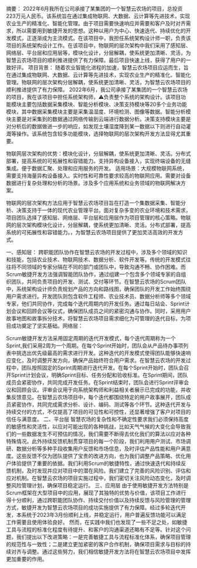 摘要：
  2022年6月我所在公司承接了某集团的一个智慧云农场的项目，总投资223万元人民币。该系统旨在通过集成物联网、大数据、云计算等先进技术，实现农业生产的精准化、智能化管理。由于项目需要快速响应并需要和客户及时对齐需求，所以需要用到敏捷开发的思想。这种以用户为中心、快速迭代、持续优化的开发模式，正逐渐成为主流模式。在该项目中，我担任系统架构设计师一职，负责该项目的系统架构设计工作。在该项目中，物联网的层次架构中我们采用了感知层、网络层、平台层和应用层等，模块化设计，分层解耦，使系统更加清晰、灵活，为智慧云农场项目的顺利推进提供了有力保障。最后项目快速上线，获得了用户的一致好评。
项目背景：
  随着农业智能化进程的加速，智慧云农场项目应运而生，旨在通过集成物联网、大数据、云计算等先进技术，实现农业生产的精准化、智能化管理。物联网的层次架构分层解耦，使系统更加清晰、灵活，为智慧云农场项目的顺利推进提供了有力保障。
  2022年6月，我公司承接了某集团的一个智慧云农场的项目，我在该项目中担任系统架构师，⚠️负责整个系统的架构设计。该项目功能模块主要包括数据采集模块、智能分析模块、决策支持模块等20多个业务功能模块，其中数据采集模块主要是采集温湿度、环境检测、图像等数据。智能分析模块主要是对采集到的数据通过网络传输到云端进行数据分析。决策支持模块主要是对分析后的数据做进一步的响应，如发现土壤湿度降到某一数据以下则进行自动灌溉等操作。该系统包含较多功能模块，选择物联网的层次架构开发方法显得尤其重要。

  物联网层次架构的优势：模块化设计，分层解耦，使系统更加清晰、灵活。分布式部署，提高系统的可拓展性和容错能力。支持异构设备接入，实现终端设备的无缝集成。便于数据汇聚、处理和应用服务的开发。
  适用场景：大规模物联网系统，需要支持海量异构设备接入。实时性和可靠性要求较高的物联网应用。需要对设备数据进行复杂处理和分析的场景。涉及多个应用系统和业务领域的物联网解决方案。
 

  物联网的层次架构方法应用于智慧云农场项目旨在打造一个集数据采集、智能分析、决策支持于一体的现代农业管理平台。面对复杂多变的农业环境和技术需求，项目团队选择了感知层、网络层、平台层和应用层作为项目管理的核心策略。物联网的层次架构模块化设计，分层解耦，使系统更加清晰、灵活。分布式部署，提高系统的可拓展性和容错能力。，为智慧云农场项目提供了更加灵活高效的开发方式。

一、感知层：
  跨职能团队协作在智慧云农场的开发过程中，涉及多个领域的知识和技能，包括农业技术、物联网技术、数据分析、软件开发等。传统的开发模式往往将不同领域的专家分隔在不同的部门或团队中，导致沟通不畅、协作困难。而Scrum敏捷开发方法强调智能团队协作，通过组建一个包含多个领域专家的自组织团队，共同负责项目的开发、测试、交付等环节。在智慧云农场的Scrum团队中，系统架构设计师负责规划产品的方向和路线图，确保团队的开发工作始终围绕用户需求进行。开发团队则包含软件工程师、农业技术员、数据分析师等多个领域专家，他们共同协作，完成每个迭代周期内的开发任务。通过每日站会、Sprint计划会议和回顾会议等仪式，确保团队成员之间的紧密沟通与协作。同时，采用用户故事地图和故事拆分技术，将智慧云农场项目需求细化为可管理的迭代目标，为项目成功奠定了坚实基础。网络层：
  
  Scrum敏捷开发方法采用固定周期的迭代开发模式，每个迭代周期称为一个Sprint,我们采用2周为一个周期。在每个Sprint开始时，团队会从产品待办事项列表中挑选出优先级最高的需求进行开发。这种迭代的开发模式使得团队能够快速响应变化，及时调整开发方向，确保产品始终符合用户需求。在智慧云农场的开发过程中，团队按照固定的Sprint周期进行迭代开发。在每个Sprint开始时，团队会召开Sprint计划会议，明确Sprint目标、任务分配和验收标准。在Sprint期间，团队成员会紧密协作，共同完成开发任务。在Sprint结束时，团队会进行Sprint评审会议和回顾会议。评审会议用于向系统架构师和利益相关者展示已完成的功能，并收集反馈意见。在智慧云农场项目中，每个迭代都围绕特定的用户故事展开，团队成员紧密协作，共同完成需求分析、设计、编码、测试等各个环节。这种迭代开发与持续交付的方式，不仅提高了项目的可见性和可控性，还显著增强了客户对项目的信任与满意度。
二、平台层
  智慧农场的复杂性和不确定性要求我们必须保持高度的敏感性和灵活性，以应对可能出现的各种挑战，比如天气气候的大变化会导致我们的一些数据发生不可预估的情况，我们需要不断得去优化我们的算法以应对各种特殊情况。此外持续反馈机制贯穿项目的每一个阶段，我们利用用户测试、市场调研、数据分析等多种手段收集用户反馈和市场信息，及时评估产品性能和用户满意度。这些反馈不仅为团队提供了宝贵的改进方向，也为我们调整产品策略、优化用户体验提供了重要的依据。我们利用Scrum的敏捷特性，通过快速迭代和持续反馈机制，及时发现并应对项目中的潜在风险。我们建立了完善的风险识别、评估和应对机制。在智慧云农场的项目实施过程中，我们密切关注风险动态变化，及时调整风险管理计划，确保项目稳定运行。
三、应用层
  由于使用敏捷开发方法特别是Scrum框架在大型项目中的应用，展现了其独特的优势与价值，该项目工作进行得十分顺利，通过跨职能团队协作、持续交付价值以及持续反馈与风险管理的管理方式，敏捷开发为智慧云农场项目的成功实施提供了有力保障。经过多轮迭代开发，本系统于2023年3月份顺利上线，并稳定运行，用户普遍反馈功能可以满足工作需要且使用体验良好。
  然而，在实践中我们也发现了一些不足之处，如敏捷工具与流程的标准化程度有待提升、和客户的沟通渠道还略有不足等。针对这个问题，我们提出以下改进策略：一是完善敏捷工具与流程标准化体系，确保项目管理的规范性与一致性；二是建立更加紧密的客户合作机制，确保项目需求与目标的持续对齐与调整。通过这些努力，我们相信敏捷开发方法将在智慧云农场项目中发挥更加重要的作用。